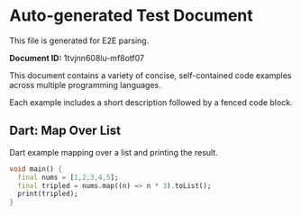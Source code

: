 # Auto-generated Test Document

This file is generated for E2E parsing.

**Document ID:** 1tvjnn608lu-mf8otf07

This document contains a variety of concise, self-contained code examples across multiple programming languages.

Each example includes a short description followed by a fenced code block.

## Dart: Map Over List

Dart example mapping over a list and printing the result.

```dart
void main() {
  final nums = [1,2,3,4,5];
  final tripled = nums.map((n) => n * 3).toList();
  print(tripled);
}
```


